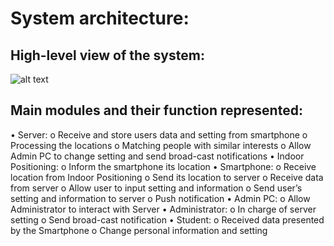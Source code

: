 # System architecture:

## High-level view of the system: 
 
 ![alt text](http://users.metropolia.fi/~kimn/Software%20Engineering/High-levelOverview.png "High-level") 
 
## Main modules and their function represented: 
•	Server: 
  o	Receive and store users data and setting from smartphone
  o	Processing the locations
  o	Matching people with similar interests
  o	Allow Admin PC to change setting and send broad-cast notifications
•	Indoor Positioning: 
  o	Inform the smartphone its location
•	Smartphone:
  o	Receive location from Indoor Positioning 
  o	Send its location to server
  o	Receive data from server
  o	Allow user to input setting and information
  o	Send user’s setting and information to server
  o	Push notification
•	Admin PC:
  o	Allow Administrator to interact with Server
•	Administrator:
  o	In charge of server setting
  o	Send broad-cast notification
•	Student:
  o	Received data presented by the Smartphone
  o	Change personal information and setting 
